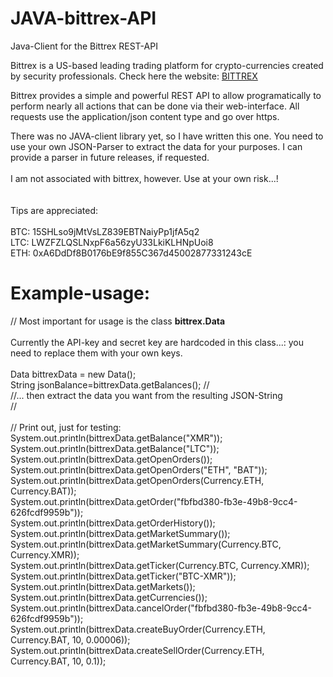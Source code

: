 # JAVA-bittrex-API
Java-Client for the Bittrex REST-API


Bittrex is a US-based leading trading platform for crypto-currencies created by security professionals. Check here the website: <a href="www.bittrex.com">BITTREX</a>

Bittrex provides a simple and powerful REST API to allow programatically to perform nearly all actions that can be done via  their web-interface. All requests use the application/json content type and go over https. 

There was no JAVA-client library yet, so I have written this one. You need to use your own JSON-Parser to extract the data for your purposes. I can provide a parser in future releases, if requested.
<br/><br/>
I am not associated  with bittrex, however. Use at your own risk...!
<br/><br/><br/>
Tips are appreciated:
<br/><br/>
BTC: 15SHLso9jMtVsLZ839EBTNaiyPp1jfA5q2<br/>
LTC: LWZFZLQSLNxpF6a56zyU33LkiKLHNpUoi8<br/>
ETH: 0xA6DdDf8B0176bE9f855C367d45002877331243cE<br/>

# Example-usage:

// Most important for usage is the class <b>bittrex.Data</b><br/>
<br/> Currently the API-key and secret key are hardcoded in this class...:  you need to replace them with your own keys.
<br/><br/>
Data bittrexData = new Data();<br/>
String jsonBalance=bittrexData.getBalances();
//<br/>
//... then extract the data you want from the resulting JSON-String <br/>
//<br/><br/>
// Print out, just for testing: <br/>
System.out.println(bittrexData.getBalance("XMR"));<br/>
System.out.println(bittrexData.getBalance("LTC"));<br/>
System.out.println(bittrexData.getOpenOrders());<br/>
System.out.println(bittrexData.getOpenOrders("ETH", "BAT"));<br/>
System.out.println(bittrexData.getOpenOrders(Currency.ETH, Currency.BAT));<br/>
System.out.println(bittrexData.getOrder("fbfbd380-fb3e-49b8-9cc4-626fcdf9959b"));<br/>
System.out.println(bittrexData.getOrderHistory());<br/>
System.out.println(bittrexData.getMarketSummary());<br/>
System.out.println(bittrexData.getMarketSummary(Currency.BTC, Currency.XMR));<br/>
System.out.println(bittrexData.getTicker(Currency.BTC, Currency.XMR));<br/>
System.out.println(bittrexData.getTicker("BTC-XMR"));<br/>
System.out.println(bittrexData.getMarkets());<br/>
System.out.println(bittrexData.getCurrencies());<br/>
System.out.println(bittrexData.cancelOrder("fbfbd380-fb3e-49b8-9cc4-626fcdf9959b"));<br/>
System.out.println(bittrexData.createBuyOrder(Currency.ETH, Currency.BAT, 10, 0.00006));<br/>
System.out.println(bittrexData.createSellOrder(Currency.ETH, Currency.BAT, 10, 0.1));<br/>
